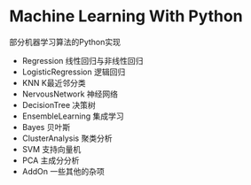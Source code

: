 # Machine Learning With Python
部分机器学习算法的Python实现  


* Regression         线性回归与非线性回归
* LogisticRegression 逻辑回归
* KNN                K最近邻分类
* NervousNetwork     神经网络
* DecisionTree       决策树
* EnsembleLearning   集成学习
* Bayes              贝叶斯
* ClusterAnalysis    聚类分析
* SVM                支持向量机
* PCA                主成分分析
* AddOn              一些其他的杂项
